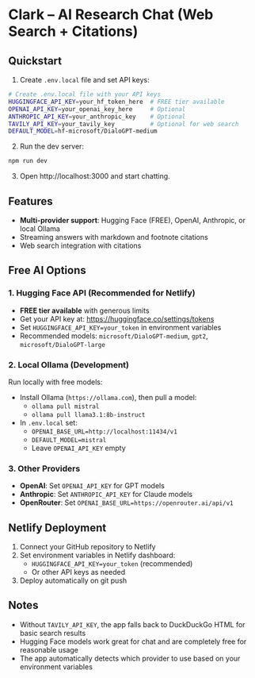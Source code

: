 # Clark – AI Research Chat (Web Search + Citations)

## Quickstart

1. Create `.env.local` file and set API keys:

```bash
# Create .env.local file with your API keys
HUGGINGFACE_API_KEY=your_hf_token_here  # FREE tier available
OPENAI_API_KEY=your_openai_key_here     # Optional
ANTHROPIC_API_KEY=your_anthropic_key    # Optional
TAVILY_API_KEY=your_tavily_key          # Optional for web search
DEFAULT_MODEL=hf-microsoft/DialoGPT-medium
```

2. Run the dev server:

```bash
npm run dev
```

3. Open http://localhost:3000 and start chatting.

## Features
- **Multi-provider support**: Hugging Face (FREE), OpenAI, Anthropic, or local Ollama
- Streaming answers with markdown and footnote citations
- Web search integration with citations

## Free AI Options

### 1. Hugging Face API (Recommended for Netlify)
- **FREE tier available** with generous limits
- Get your API key at: https://huggingface.co/settings/tokens
- Set `HUGGINGFACE_API_KEY=your_token` in environment variables
- Recommended models: `microsoft/DialoGPT-medium`, `gpt2`, `microsoft/DialoGPT-large`

### 2. Local Ollama (Development)
Run locally with free models:
- Install Ollama (`https://ollama.com`), then pull a model:
  - `ollama pull mistral`
  - `ollama pull llama3.1:8b-instruct`
- In `.env.local` set:
  - `OPENAI_BASE_URL=http://localhost:11434/v1`
  - `DEFAULT_MODEL=mistral`
  - Leave `OPENAI_API_KEY` empty

### 3. Other Providers
- **OpenAI**: Set `OPENAI_API_KEY` for GPT models
- **Anthropic**: Set `ANTHROPIC_API_KEY` for Claude models
- **OpenRouter**: Set `OPENAI_BASE_URL=https://openrouter.ai/api/v1`

## Netlify Deployment
1. Connect your GitHub repository to Netlify
2. Set environment variables in Netlify dashboard:
   - `HUGGINGFACE_API_KEY=your_token` (recommended)
   - Or other API keys as needed
3. Deploy automatically on git push

## Notes
- Without `TAVILY_API_KEY`, the app falls back to DuckDuckGo HTML for basic search results
- Hugging Face models work great for chat and are completely free for reasonable usage
- The app automatically detects which provider to use based on your environment variables
